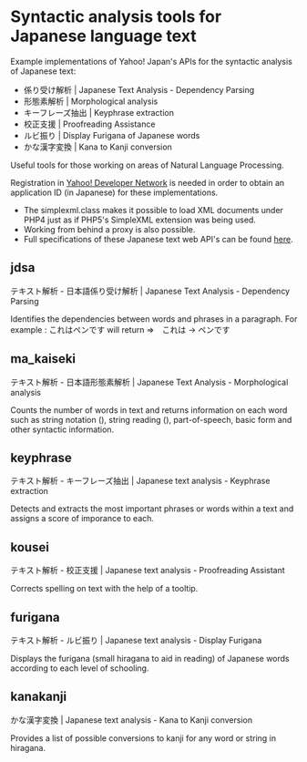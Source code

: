 Syntactic analysis tools for Japanese language text
================================================

Example implementations of Yahoo! Japan's APIs for the syntactic analysis of Japanese text:

* 係り受け解析 | Japanese Text Analysis - Dependency Parsing
* 形態素解析 | Morphological analysis
* キーフレーズ抽出 | Keyphrase extraction
* 校正支援 | Proofreading Assistance
* ルビ振り | Display Furigana of Japanese words
* かな漢字変換 | Kana to Kanji conversion

Useful tools for those working on areas of Natural Language Processing.

Registration in [Yahoo! Developer Network](http://e.developer.yahoo.co.jp/webservices/register_application/) is needed in order to obtain an application ID (in Japanese) for these implementations.

- The simplexml.class makes it possible to load XML documents under PHP4 just as
if PHP5's SimpleXML extension was being used. 
- Working from behind a proxy is also possible.
- Full specifications of these Japanese text web API's can be found [here](http://developer.yahoo.co.jp/webapi/jlp/).

jdsa
------

テキスト解析 - 日本語係り受け解析 | Japanese Text Analysis - Dependency Parsing

Identifies the dependencies between words and phrases in a paragraph.
For example
: これはペンです will return =>　これは -> ペンです


ma_kaiseki
------------

テキスト解析 - 日本語形態素解析 | Japanese Text Analysis - Morphological analysis

Counts the number of words in text and returns information on each word such as string notation (), string reading (), part-of-speech, basic form and other syntactic information.


keyphrase
-----------

テキスト解析 - キーフレーズ抽出 | Japanese text analysis - Keyphrase extraction

Detects and extracts the most important phrases or words within a text and assigns a score of imporance to each.


kousei
--------

テキスト解析 - 校正支援 | Japanese text analysis - Proofreading Assistant

Corrects spelling on text with the help of a tooltip.


furigana
----------

テキスト解析 - ルビ振り | Japanese text analysis - Display Furigana

Displays the furigana (small hiragana to aid in reading) of Japanese words according to each level of schooling.


kanakanji
-----------

かな漢字変換 | Japanese text analysis - Kana to Kanji conversion

Provides a list of possible conversions to kanji for any word or string in hiragana.